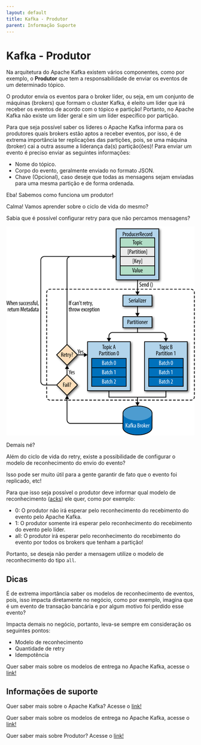 ```yaml
---
layout: default
title: Kafka - Produtor 
parent: Informação Suporte
---
```

# Kafka - Produtor

Na arquitetura do Apache Kafka existem vários componentes, como por exemplo, o **Produtor** que tem a responsabilidade 
de enviar os eventos de um determinado tópico.

O produtor envia os eventos para o broker líder, ou seja, em um conjunto de máquinas (brokers) que formam o cluster Kafka, 
é eleito um líder que irá receber os eventos de acordo com o tópico e partição! Portanto, no Apache Kafka não existe um 
líder geral e sim um líder específico por partição.
 
Para que seja possível saber os líderes o Apache Kafka informa para os produtores quais brokers estão aptos a receber 
eventos, por isso, é de extrema importância ter replicações das partições, pois, se uma máquina (broker) cai a outra 
assume a liderança da(s) partição(ões)!
Para enviar um evento é preciso enviar as seguintes informações:

- Nome do tópico.
- Corpo do evento, geralmente enviado no formato JSON.
- Chave (Opcional), caso deseje que todas as mensagens sejam enviadas para uma mesma partição e de forma ordenada.

Eba! Sabemos como funciona um produtor!

Calma! Vamos aprender sobre o ciclo de vida do mesmo?

Sabia que é possível configurar retry para que não percamos mensagens?

![alt text](/assets/images/kafka-009.png "Apache Kafka")

Demais né?

Além do ciclo de vida do retry, existe a possibilidade de configurar o modelo de reconhecimento do envio do evento?

Isso pode ser muito útil para a gente garantir de fato que o evento foi replicado, etc!

Para que isso seja possível o produtor deve informar qual modelo de reconhecimento ([acks](https://kafka.apache.org/documentation/#acks)) 
ele quer, como por exemplo:

- 0: O produtor não irá esperar pelo reconhecimento do recebimento do evento pelo Apache Kafka.
- 1: O produtor somente irá esperar pelo reconhecimento do recebimento do evento pelo líder.
- all: O produtor irá esperar pelo reconhecimento do recebimento do evento por todos os brokers que tenham a partição!

Portanto, se deseja não perder a mensagem utilize o modelo de reconhecimento do tipo `all`.

## Dicas

É de extrema importância saber os modelos de reconhecimento de eventos, pois, isso impacta diretamente no negócio, como 
por exemplo, imagina que é um evento de transação bancária e por algum motivo foi perdido esse evento?

Impacta demais no negócio, portanto, leva-se sempre em consideração os seguintes pontos:

- Modelo de reconhecimento
- Quantidade de retry
- Idempotência

Quer saber mais sobre os modelos de entrega no Apache Kafka, acesse o [link!](https://kafka.apache.org/documentation/#semantics)

## Informações de suporte

Quer saber mais sobre o Apache Kafka? Acesse o [link!](https://kafka.apache.org)

Quer saber mais sobre os modelos de entrega no Apache Kafka, acesse o [link!](https://kafka.apache.org/documentation/#semantics)

Quer saber mais sobre Produtor? Acesse o [link!](https://kafka.apache.org/documentation/#theproducer)
